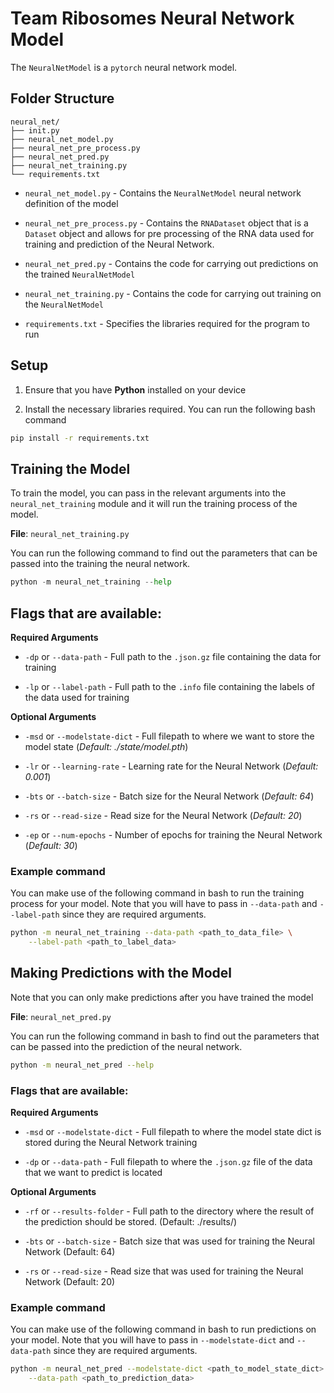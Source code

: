 # Team Ribosomes Neural Network Model

The `NeuralNetModel` is a `pytorch` neural network model.

## Folder Structure

```
neural_net/
├── init.py
├── neural_net_model.py
├── neural_net_pre_process.py
├── neural_net_pred.py
├── neural_net_training.py
└── requirements.txt
```

* `neural_net_model.py` - Contains the `NeuralNetModel` neural network definition of the model

* `neural_net_pre_process.py` - Contains the `RNADataset` object that is a `Dataset` object and allows for pre processing of the RNA data used for training and prediction of the Neural Network.

* `neural_net_pred.py` - Contains the code for carrying out predictions on the trained `NeuralNetModel`

* `neural_net_training.py` - Contains the code for carrying out training on the `NeuralNetModel`

* `requirements.txt` - Specifies the libraries required for the program to run

## Setup

1. Ensure that you have **Python** installed on your device

2. Install the necessary libraries required. You can run the following bash command

```bash
pip install -r requirements.txt
```

## Training the Model

To train the model, you can pass in the relevant arguments into the `neural_net_training` module and it will run the training process of the model.

**File**: `neural_net_training.py`

You can run the following command to find out the parameters that can be passed into the training the neural network.

```python
python -m neural_net_training --help
```
## Flags that are available:

**Required Arguments**

* `-dp` or `--data-path` - Full path to the `.json.gz` file containing the data for training

* `-lp` or `--label-path` - Full path to the `.info` file containing the labels of the data used for training

**Optional Arguments**

* `-msd` or `--modelstate-dict` - Full filepath to where we want to store the model state (*Default: ./state/model.pth*) 

* `-lr` or `--learning-rate` - Learning rate for the Neural Network (*Default: 0.001*) 

* `-bts` or `--batch-size` - Batch size for the Neural Network (*Default: 64*) 

* `-rs` or `--read-size` - Read size for the Neural Network (*Default: 20*) 

* `-ep` or `--num-epochs` - Number of epochs for training the Neural Network (*Default: 30*) 

### Example command

You can make use of the following command in bash to run the training process for your model. Note that you will have to pass in `--data-path` and `--label-path` since they are required arguments.

```bash
python -m neural_net_training --data-path <path_to_data_file> \
    --label-path <path_to_label_data>
```

## Making Predictions with the Model

Note that you can only make predictions after you have trained the model

**File**: `neural_net_pred.py`

You can run the following command in bash to find out the parameters that can be passed into the prediction of the neural network.

```bash
python -m neural_net_pred --help
```
### Flags that are available:

**Required Arguments**

* `-msd` or `--modelstate-dict` - Full filepath to where the model state dict is stored during the Neural Network training 

* `-dp` or `--data-path` - Full filepath to where the `.json.gz` file of the data that we want to predict is located 

**Optional Arguments**

* `-rf` or `--results-folder` - Full path to the directory where the result of the prediction should be stored. (Default: ./results/)

* `-bts` or `--batch-size` - Batch size that was used for training the Neural Network (Default: 64)

* `-rs` or `--read-size` - Read size that was used for training the Neural Network (Default: 20)

### Example command

You can make use of the following command in bash to run predictions on your model. Note that you will have to pass in `--modelstate-dict` and `--data-path` since they are required arguments.

```bash
python -m neural_net_pred --modelstate-dict <path_to_model_state_dict> \
    --data-path <path_to_prediction_data>
```